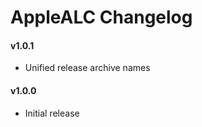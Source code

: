AppleALC Changelog
==================
#### v1.0.1
- Unified release archive names

#### v1.0.0
- Initial release
